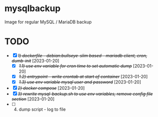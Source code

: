 # mysqlbackup
Image for regular MySQL / MariaDB backup

# TODO 
* [X] ~~*1) dockerfile - debian:bullseye-slim based - mariadb client, cron, dumb-init*~~ [2023-01-20]
  * [X] ~~*1.1) use env variable for cron time to set automatic dump*~~ [2023-01-20]
  * [X] ~~*1.2) entrypoint - write crontab at start of container*~~ [2023-01-20]
  * [X] ~~*1.3) use env variable mysql user and password*~~ [2023-01-20]
* [X] ~~*2) docker compose*~~ [2023-01-20]
* [X] ~~*3) rewrite mysql-backup.sh to use env variables, remove config file section*~~ [2023-01-20]
* [ ] 4) dump script - log to file